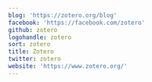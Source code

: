 ```yaml
---
blog: 'https://zotero.org/blog'
facebook: 'https://facebook.com/zotero'
github: zotero
logohandle: zotero
sort: zotero
title: Zotero
twitter: zotero
website: 'https://www.zotero.org/'
---
```

